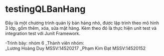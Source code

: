 # testingQLBanHang
Đây là một chương trình quản lý bán hàng nhỏ, được lập trình theo mô hình 3 lớp, gồm thêm, xóa, sửa mặt hàng. Kèm theo đó là thực hiện unit
test và integration test với Junit Framework.

-Trình bày: nhóm 6
 _Thành viên nhóm:   
  _Lương Hoàng Duy   MSSV:14520217
  _Phạm Kim Đạt      MSSV:14520152
      
